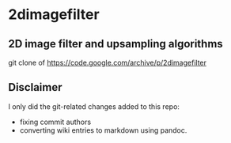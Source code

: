 # 2dimagefilter
## 2D image filter and upsampling algorithms

git clone of https://code.google.com/archive/p/2dimagefilter 

## Disclaimer

I only did the git-related changes added to this repo:
- fixing commit authors
- converting wiki entries to markdown using pandoc.
